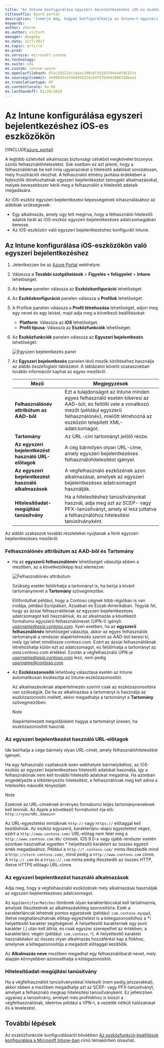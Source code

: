 ```yaml
---
title: "Az Intune konfigurálása egyszeri bejelentkezéshez iOS-es eszközökön"
titlesuffix: Azure portal
description: "Ismerje meg, hogyan konfigurálhatja az Intune-t egyszeri bejelentkezéshez iOS-eszközökön."
keywords: 
author: vhorne
ms.author: victorh
manager: dougeby
ms.date: 12/7/2017
ms.topic: article
ms.prod: 
ms.service: microsoft-intune
ms.technology: 
ms.suite: ems
ms.custom: intune-azure
ms.openlocfilehash: 07ac355232c1e4ac290c87191d3764e3df45327e
ms.sourcegitcommit: 4509039cbfd4d450324a3475fb5841906720baa1
ms.translationtype: HT
ms.contentlocale: hu-HU
ms.lasthandoff: 01/29/2018
---
```

# <a name="configure-intune-for-ios-device-single-sign-on"></a>Az Intune konfigurálása egyszeri bejelentkezéshez iOS-es eszközökön

[!INCLUDE[azure_portal](./includes/azure_portal.md)]

A legtöbb üzletviteli alkalmazás biztonsági célokból megkövetel bizonyos szintű felhasználóhitelesítést. Sok esetben ez azt jelenti, hogy a felhasználóknak be kell írnia ugyanazokat a hitelesítő adatokat sorozatosan, mely frusztrációt okozhat. A felhasználói élmény javítása érdekében a fejlesztők létrehozhatnak egyszeri bejelentkezést támogató alkalmazásokat, melyek kevesebbszer kérik meg a felhasználót a hitelesítő adataik megadására.

Az iOS-eszköz egyszeri bejelentkezési képességeinek kihasználásához az alábbiak szükségesek:

- Egy alkalmazás, amely úgy lett megírva, hogy a felhasználói hitelesítő adatok tárát az iOS-eszköz egyszeri bejelentkezéses adatcsomagjában keresse.
- Az iOS-eszközön való egyszeri bejelentkezéshez konfigurált Intune.

## <a name="to-configure-intune-for-ios-device-single-sign-on"></a>Az Intune konfigurálása iOS-eszközökön való egyszeri bejelentkezéshez


1. Jelentkezzen be az [Azure Portal](https://portal.azure.com) webhelyre.
2. Válassza a **További szolgáltatások** > **Figyelés + felügyelet** > **Intune** lehetőséget.
3. Az **Intune** panelen válassza az **Eszközkonfiguráció** lehetőséget.
2. Az **Eszközkonfiguráció** panelen válassza a **Profilok** lehetőséget.
3. A Profilok panelen válassza a **Profil létrehozása** lehetőséget, adjon meg egy nevet és egy leírást, majd adja meg a következő beállításokat:
   - **Platform**: Válassza az **iOS** lehetőséget. 
   - **Profil típusa**: Válassza az **Eszközfunkciók** lehetőséget.
4. Az **Eszközfunkciók** panelen válassza az **Egyszeri bejelentkezés** lehetőséget.

   ![Egyszeri bejelentkezés panel](./media/sso-blade.png)

2. Az **Egyszeri bejelentkezés** panelen lévő mezők kitöltéséhez használja az alábbi összefoglaló táblázatot. A táblázatot követő szakaszokban további információt kaphat az egyes mezőkről.
   
   |Mező  |Megjegyzések|
   |---------|---------|
   |**Felhasználónév attribútum az AAD-ből**|Ezt a tulajdonságot az Intune minden egyes felhasználó esetén kikeresi az AAD-ból, és feltölti vele a vonatkozó mezőt (például egyszerű felhasználónév), mielőtt létrehozná az eszközön telepített XML-adatcsomagot.|
   |**Tartomány**|Az URL-cím tartományt jelölő része.|
   |**Az egyszeri bejelentkezést használó URL-előtagok**|A cég bármilyen olyan URL-címe, amely egyszeri bejelentkezéses felhasználóhitelesítést igényel.|
   |**Az egyszeri bejelentkezést használó alkalmazások**|A végfelhasználó eszközének azon alkalmazásai, amelyek az egyszeri bejelentkezéses adatcsomagot használják.|
   |**Hitelesítőadat-megújítási tanúsítvány**|Ha a hitelesítéshez tanúsítványokat használ, adja meg azt az SCEP- vagy PFX-tanúsítványt, amely el lesz juttatva a felhasználóhoz hitelesítési tanúsítványként.|

Az alábbi szakaszok további részleteket nyújtanak a fenti egyszeri bejelentkezéses mezőkről.

### <a name="username-attribute-from-aad-and-realm"></a>Felhasználónév attribútum az AAD-ből és Tartomány

- Ha az **egyszerű felhasználónév** lehetőséget választja ebben a mezőben, az a következőképp lesz elemezve:

   ![Felhasználónév attribútum](media/User-name-attribute.png)

   Szükség esetén felülírhatja a tartományt is, ha beírja a kívánt tartománynevet a **Tartomány** szövegmezőbe.

   Előfordulhat például, hogy a Contoso cégnek több régióban is van irodája, például Európában, Ázsiában és Észak-Amerikában. Tegyük fel, hogy az ázsiai felhasználóknak az egyszeri bejelentkezéses adatcsomagot kell használniuk, és az alkalmazás a következő formátumú egyszerű felhasználónevet (UPN-t) igényli: *username@asia.contoso.com*. Ilyen esetben, ha az **egyszerű felhasználónév** lehetőséget választja, akkor az egyes felhasználók tartományát a rendszer alapértelmezés szerint az AAD-ból keresi ki, mely így lehet mindössze *contoso.com*. Ezért az ázsiai felhasználóknak létrehozhatja külön ezt az adatcsomagot, és felülírhatja a tartományt az *asia.contoso.com* értékkel. Ezután a végfelhasználó UPN-je *username@asia.contoso.com* lesz, nem pedig *username@contoso.com*.

- Az **Eszközazonosító** lehetőség választása esetén az Intune automatikusan kiválasztja az Intune-eszközazonosítót.

   Az alkalmazásoknak alapértelmezés szerint csak az eszközazonosítóra van szükségük. De ha az alkalmazása a tartományt is használja az eszközazonosító mellett, akkor megadhatja a tartományt a **Tartomány** szövegmezőben.

   > [!NOTE]
   > Alapértelmezett megoldásként hagyja a tartományt üresen, ha eszközazonosítót használ.

### <a name="url-prefixes-that-will-use-single-sign-on"></a>Az egyszeri bejelentkezést használó URL-előtagok

Ide beírhatja a cége bármely olyan URL-címét, amely felhasználóhitelesítést igényel.

Ha egy felhasználó csatlakozik ezen webhelyek bármelyikéhez, az iOS-eszköz az egyszeri bejelentkezéses hitelesítő adatokat használja, így a felhasználónak nem kell további hitelesítő adatokat megadnia. Ha azonban engedélyezte a többtényezős hitelesítést, a felhasználónak meg kell adnia a hitelesítés második tényezőjét.

> [!NOTE]
> Ezeknek az URL-címeknek érvényes formátumú teljes tartományneveknek kell lenniük. Az Apple a következő formátumot írja elő: `http://<yourURL.domain>`

Az URL-egyeztetési mintáknak `http://` vagy `https://` előtaggal kell kezdődniük. Az eszköz egyszerű, karakterlánc-alapú egyeztetést végez, ezért a `http://www.contoso.com/` URL-előtag nem felel meg a `http://www.contoso.com:80/` címnek. iOS 9.0-s vagy újabb rendszer esetén azonban használhat egyetlen * helyettesítő karaktert az összes egyező érték megadásához. Például a `http://*.contoso.com/` minta illeszkedik mind a `http://store.contoso.com/`, mind pedig a `http://www.contoso.com` címre.
A `http://.com` és a `https://.com` minta pedig illeszkedik az összes HTTP, illetve HTTPS előtagú URL-címre.

### <a name="apps-that-will-use-single-sign-on"></a>Az egyszeri bejelentkezést használó alkalmazások

Adja meg, hogy a végfelhasználó eszközének mely alkalmazásai használják az egyszeri bejelentkezéses adatcsomagot.

Az `AppIdentifierMatches` tömbnek olyan karakterláncokat kell tartalmaznia, amelyek illeszkednek az alkalmazásköteg azonosítóira. Ezek a karakterláncok lehetnek pontos egyezések (például: `com.contoso.myapp`), illetve meghatározhatnak előtag-egyeztetést is a kötegazonosítóhoz a *\ helyettesítő karakter segítségével. A helyettesítő karakternek egy pont karakter (.) után kell állnia, és csak egyszer szerepelhet az értékben, a karakterlánc végén (például: `com.contoso.*`). A helyettesítő karakter használatakor az összes olyan alkalmazás hozzáférést kap a fiókhoz, amelynek a kötegazonosítója a megadott előtaggal kezdődik.

Az **Alkalmazás neve** mezőben megadhat egy felhasználóbarát nevet, mely alapján könnyebben azonosíthatja a kötegazonosítót.

### <a name="credential-renewal-certificate"></a>Hitelesítőadat-megújítási tanúsítvány

Ha a végfelhasználóit tanúsítványokkal hitelesíti (nem pedig jelszavakkal), akkor ebben a mezőben megadhatja azt az SCEP- vagy PFX-tanúsítványt, amelyet a felhasználó megkap hitelesítési tanúsítványként. Ez jellemzően ugyanaz a tanúsítvány, amelyet más profilokhoz is kioszt a végfelhasználónak, ideértve például a VPN-t, a vezeték nélküli hálózatokat és a levelezést.

## <a name="next-steps"></a>További lépések

Az eszközfunkciók konfigurálásáról bővebben [Az eszközfunkció-beállítások konfigurálása a Microsoft Intune-ban](device-features-configure.md) című témakörben olvashat.
